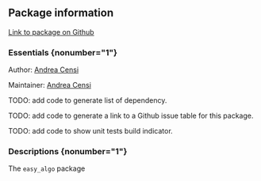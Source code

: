 <div id='easy_algo-autogenerated' markdown='1'>


<!-- do not edit this file, autogenerated -->

## Package information 

[Link to package on Github](github:org=duckietown,repo=Software,path=00-infrastructure/easy_algo,branch=master)

### Essentials {nonumber="1"}

Author: [Andrea Censi](mailto:acensi@idsc.mavt.ethz.ch)

Maintainer: [Andrea Censi](mailto:acensi@idsc.mavt.ethz.ch)

TODO: add code to generate list of dependency.

TODO: add code to generate a link to a Github issue table for this package.

TODO: add code to show unit tests build indicator.

### Descriptions {nonumber="1"}

The `easy_algo` package



</div>

